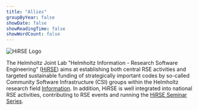 ```yaml
---
title: "Allies"
groupByYear: false
showDate: false
showReadingTime: false
showWordCount: false
---
```


![HiRSE Logo](img/hirse.jpg)

The Helmholtz Joint Lab "Helmholtz Information - Research Software Engineering" ([HiRSE](https://www.helmholtz-hirse.de/)) aims at establishing both central RSE activities and targeted sustainable funding of strategically important codes by so-called Community Software Infrastructure (CSI) groups within the Helmholtz research field [Information](https://www.helmholtz.de/en/research/research-fields/information/). In addition, HiRSE is well integrated into national RSE activities, contributing to RSE events and running the [HiRSE Seminar Series](https://www.helmholtz-hirse.de/series.html).
